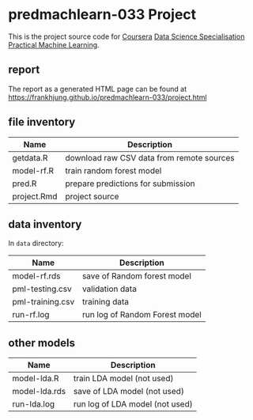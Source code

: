 # predmachlearn-033 Project

This is the project source code for [Coursera](https://www.coursera.org/) [Data
Science Specialisation](https://www.coursera.org/specializations/jhudatascience)
[Practical Machine Learning](https://www.coursera.org/course/predmachlearn).

## report

The report as a generated HTML page can be found at
https://frankhjung.github.io/predmachlearn-033/project.html

## file inventory

| Name | Description |
|------|-------------|
| getdata.R | download raw CSV data from remote sources |
| model-rf.R | train random forest model |
| pred.R | prepare predictions for submission |
| project.Rmd | project source |

## data inventory

In ``data`` directory:

| Name | Description |
|------|-------------|
| model-rf.rds | save of Random forest model |
| pml-testing.csv | validation data |
| pml-training.csv | training data |
| run-rf.log | run log of Random Forest model |


## other models

| Name | Description |
|------|-------------|
| model-lda.R | train LDA model (not used) |
| model-lda.rds | save of LDA model (not used) |
| run-lda.log | run log of LDA model (not used) |
